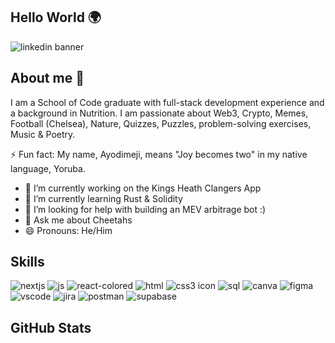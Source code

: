 ## Hello World 🌍
![linkedin banner](https://github.com/Ayodimeji-stacks/Ayodimeji-stacks/assets/149108938/17ffd1bb-6551-4ffe-8afb-1395bf871a37)

## About me 👋

I am a School of Code graduate with full-stack development experience and a background in Nutrition. I am passionate about Web3, Crypto, Memes, Football (Chelsea), Nature, Quizzes, Puzzles, problem-solving exercises, Music & Poetry.

⚡️ Fun fact: My name, Ayodimeji, means "Joy becomes two" in my native language, Yoruba.

- 🔭 I’m currently working on the Kings Heath Clangers App
- 🌱 I’m currently learning Rust & Solidity
- 🤔 I’m looking for help with building an MEV arbitrage bot :)
- 💬 Ask me about Cheetahs
- 😄 Pronouns: He/Him

## Skills

![nextjs](https://github.com/Ayodimeji-stacks/Ayodimeji-stacks/assets/149108938/a889f331-3a97-4822-b999-c3e0358f2e25)
![js](https://github.com/Ayodimeji-stacks/Ayodimeji-stacks/assets/149108938/b32960d8-b91b-4a78-a23d-8aa873bf5f7e)
![react-colored](https://github.com/Ayodimeji-stacks/Ayodimeji-stacks/assets/149108938/8e18f3bc-019c-4fee-9277-966ba78e219e)
![html](https://github.com/Ayodimeji-stacks/Ayodimeji-stacks/assets/149108938/3e5cf3b0-8e46-4b01-a19b-214723d3cb65)
![css3 icon](https://github.com/Ayodimeji-stacks/Ayodimeji-stacks/assets/149108938/a21345f2-05bc-4171-953f-ac94e5dea8ce)
![sql](https://github.com/Ayodimeji-stacks/Ayodimeji-stacks/assets/149108938/a9f235c4-291f-4d38-922c-f4bcb19ccfbd)
![canva](https://github.com/Ayodimeji-stacks/Ayodimeji-stacks/assets/149108938/f1ebe5c5-82b7-40d6-b3d8-bde4aaeced68)
![figma](https://github.com/Ayodimeji-stacks/Ayodimeji-stacks/assets/149108938/80973303-6156-4f52-bbd1-fd655d1adc89)
![vscode](https://github.com/Ayodimeji-stacks/Ayodimeji-stacks/assets/149108938/be6026ce-4e42-48f7-b4c9-6f6365ef5e33)
![jira](https://github.com/Ayodimeji-stacks/Ayodimeji-stacks/assets/149108938/4008a71f-db76-4b6c-adf6-6ef1e605b6e4)
![postman](https://github.com/Ayodimeji-stacks/Ayodimeji-stacks/assets/149108938/70dcfd4d-1d2b-407f-88f9-182f37c7add2)
![supabase](https://github.com/Ayodimeji-stacks/Ayodimeji-stacks/assets/149108938/4d0bb5f4-7d77-412f-901f-e6d4cebaa573)



## GitHub Stats
















